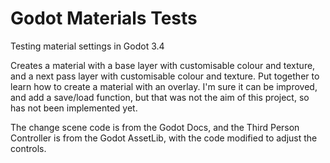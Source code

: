 # Godot Materials Tests
 Testing material settings in Godot 3.4
 
 Creates a material with a base layer with customisable colour and texture, and a next pass layer with customisable colour and texture.
 Put together to learn how to create a material with an overlay. I'm sure it can be improved, and add a save/load function, but that was not the aim of this project, so has not been implemented yet.
 
 The change scene code is from the Godot Docs, and the Third Person Controller is from the Godot AssetLib, with the code modified to adjust the controls.
